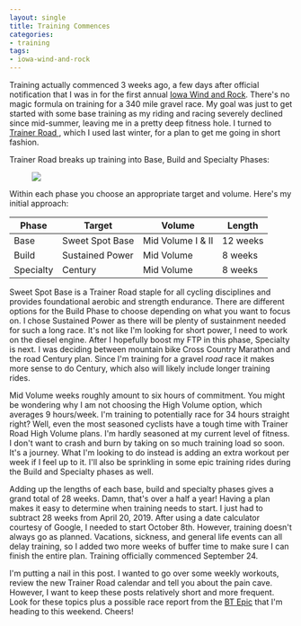 ```yaml
---
layout: single
title: Training Commences 
categories: 
- training 
tags:
- iowa-wind-and-rock 
---
```


Training actually commenced 3 weeks ago, a few days after official notification that I was in for the first annual [Iowa Wind and Rock](http://www.iowawindandrock.com). There's no magic formula on training for a 340 mile gravel race. My goal was just to get started with some base training as my riding and racing severely declined since mid-summer, leaving me in a pretty deep fitness hole. I turned to [Trainer Road ](http://www.trainerroad.com), which I used last winter, for a plan to get me going in short fashion.

Trainer Road breaks up training into Base, Build and Specialty Phases: 

<figure>
    <a href='{{ site.url }}{{ site.baseurl }}/assets/images/structured-training.png'><img src='{{ site.url }}{{ site.baseurl }}/assets/images/structured-training.png'></a>
</figure>

Within each phase you choose an appropriate target and volume. Here's my initial approach:

| Phase | Target | Volume | Length |
|-------|--------|--------|--------|
| Base  | Sweet Spot Base | Mid Volume I & II | 12 weeks |
| Build | Sustained Power | Mid Volume | 8 weeks |
| Specialty | Century | Mid Volume | 8 weeks |

Sweet Spot Base is a Trainer Road staple for all cycling disciplines and provides foundational aerobic and strength endurance. There are different options for the Build Phase to choose depending on what you want to focus on. I chose Sustained Power as there will be plenty of sustainment needed for such a long race. It's not like I'm looking for short power, I need to work on the diesel engine. After I hopefully boost my FTP in this phase, Specialty is next. I was deciding between mountain bike Cross Country Marathon and the road Century plan. Since I'm training for a gravel *road* race it makes more sense to do Century, which also will likely include longer training rides. 

Mid Volume weeks roughly amount to six hours of commitment. You might be wondering why I am not choosing the High Volume option, which averages 9 hours/week. I'm training to potentially race for 34 hours straight right? Well, even the most seasoned cyclists have a tough time with Trainer Road High Volume plans. I'm hardly seasoned at my current level of fitness. I don't want to crash and burn by taking on so much training load so soon. It's a journey. What I'm looking to do instead is adding an extra workout per week if I feel up to it. I'll also be sprinkling in some epic training rides during the Build and Specialty phases as well.

Adding up the lengths of each base, build and specialty phases gives a grand total of 28 weeks. Damn, that's over a half a year! Having a plan makes it easy to determine when training needs to start. I just had to subtract 28 weeks from April 20, 2019. After using a date calculator courtesy of Google, I needed to start October 8th. However, training doesn't always go as planned. Vacations, sickness, and general life events can all delay training, so I added two more weeks of buffer time to make sure I can finish the entire plan. Training officially commenced September 24. 

I'm putting a nail in this post. I wanted to go over some weekly workouts, review the new Trainer Road calendar and tell you about the pain cave. However, I want to keep these posts relatively short and more frequent. Look for these topics plus a possible race report from the [BT Epic](https://www.facebook.com/BT-Epic-163175240368241/) that I'm heading to this weekend. Cheers! 
